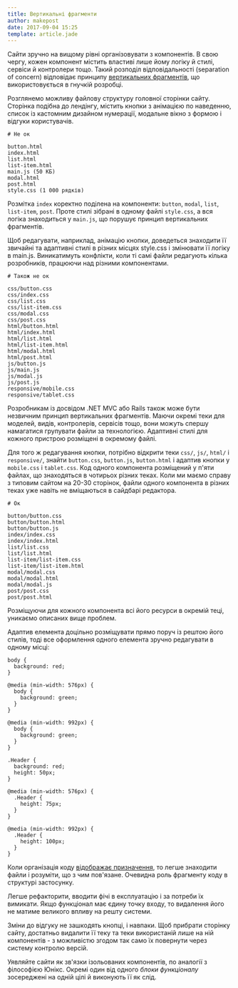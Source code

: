 ```yaml
---
title: Вертикальні фрагменти
author: makepost
date: 2017-09-04 15:25
template: article.jade
---
```


Сайти зручно на вищому рівні організовувати з компонентів. В свою чергу, кожен компонент містить властиві лише йому логіку й стилі, сервіси й контролери тощо. Такий розподіл відповідальності (separation of concern) відповідає принципу [вертикальних фрагментів](https://speakerdeck.com/didoo/let-there-be-peace-on-css?slide=58), що використовується в гнучкій розробці.

<span class="more"></span>

Розглянемо можливу файлову структуру головної сторінки сайту. Сторінка подібна до лендінгу, містить кнопки з анімацією по наведенню, список із кастомним дизайном нумерації, модальне вікно з формою і відгуки користувачів.

```
# Не ок

button.html
index.html
list.html
list-item.html
main.js (50 КБ)
modal.html
post.html
style.css (1 000 рядків)
```

Розмітка `index` коректно поділена на компоненти: `button`, `modal`, `list`, `list-item`, `post`. Проте стилі зібрані в одному файлі `style.css`, а вся логіка знаходиться у `main.js`, що порушує принцип вертикальних фрагментів.

Щоб редагувати, наприклад, анімацію кнопки, доведеться знаходити її звичайні та адаптивні стилі в різних місцях style.css і змінювати її логіку в main.js. Виникатимуть конфлікти, коли ті самі файли редагують кілька розробників, працюючи над різними компонентами.

```
# Також не ок

css/button.css
css/index.css
css/list.css
css/list-item.css
css/modal.css
css/post.css
html/button.html
html/index.html
html/list.html
html/list-item.html
html/modal.html
html/post.html
js/button.js
js/main.js
js/modal.js
js/post.js
responsive/mobile.css
responsive/tablet.css
```

Розробникам із досвідом .NET MVC або Rails також може бути незвичним принцип вертикальних фрагментів. Маючи окремі теки для моделей, видів, контролерів, сервісів тощо, вони можуть спершу намагатися групувати файли за технологією. Адаптивні стилі для кожного пристрою розміщені в окремому файлі.

Для того ж редагування кнопки, потрібно відкрити теки `css/`, `js/`, `html/` і `responsive/`, знайти `button.css`, `button.js`, `button.html` і адаптив кнопки у `mobile.css` і `tablet.css`. Код одного компонента розміщений у п'яти файлах, що знаходяться в чотирьох різних теках. Коли ми маємо справу з типовим сайтом на 20-30 сторінок, файли одного компонента в різних теках уже навіть не вміщаються в сайдбарі редактора.


```
# Ок

button/button.css
button/button.html
button/button.js
index/index.css
index/index.html
list/list.css
list/list.html
list-item/list-item.css
list-item/list-item.html
modal/modal.css
modal/modal.html
modal/modal.js
post/post.css
post/post.html
```

Розміщуючи для кожного компонента всі його ресурси в окремій теці, уникаємо описаних вище проблем.

Адаптив елемента доцільно розміщувати прямо поруч із рештою його стилів, тоді все оформлення одного елемента зручно редагувати в одному місці:

```
body {
  background: red;
}

@media (min-width: 576px) {
  body {
    background: green;
  }
}

@media (min-width: 992px) {
  body {
    background: green;
  }
}

.Header {
  background: red;
  height: 50px;
}

@media (min-width: 576px) {
  .Header {
    height: 75px;
  }
}

@media (min-width: 992px) {
  .Header {
    height: 100px;
  }
}
```

Коли організація коду [відображає призначення](http://ryanlanciaux.com/blog/2017/08/20/a-feature-based-approach-to-react-development/), то легше знаходити файли і розуміти, що з чим пов'язане. Очевидна роль фрагменту коду в структурі застосунку.

Легше рефакторити, вводити фічі в експлуатацію і за потреби їх вимикати. Якщо функціонал має єдину точку входу, то видалення його не матиме великого впливу на решту системи.

Зміни до відгуку не зашкодять кнопці, і навпаки. Щоб прибрати сторінку сайту, достатньо видалити її теку та теки використаній лише на ній компонентів - з можливістю згодом так само їх повернути через систему контролю версій.

Уявляйте сайти як зв'язки ізольованих компонентів, по аналогії з філософією Юнікс. Окремі один від одного *блоки функціоналу* зосереджені на одній цілі й виконують її як слід.